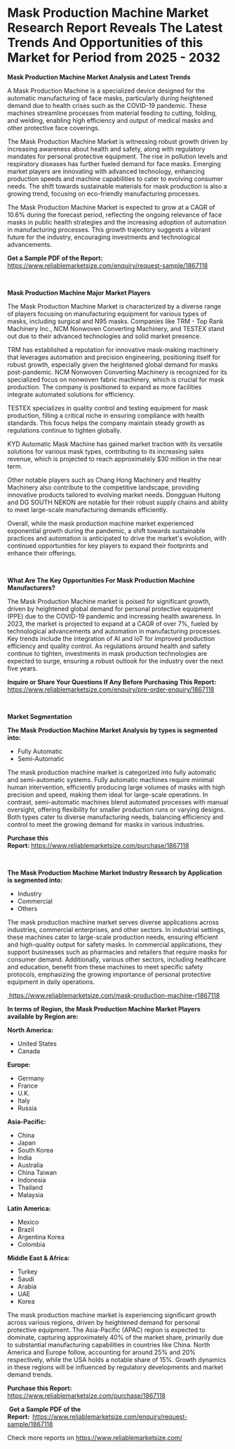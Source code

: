 <p><h1>Mask Production Machine Market Research Report Reveals The Latest Trends And Opportunities of this Market for Period from 2025 - 2032</h1></p><p><strong>Mask Production Machine Market Analysis and Latest Trends</strong></p>
<p><p>A Mask Production Machine is a specialized device designed for the automatic manufacturing of face masks, particularly during heightened demand due to health crises such as the COVID-19 pandemic. These machines streamline processes from material feeding to cutting, folding, and welding, enabling high efficiency and output of medical masks and other protective face coverings.</p><p>The Mask Production Machine Market is witnessing robust growth driven by increasing awareness about health and safety, along with regulatory mandates for personal protective equipment. The rise in pollution levels and respiratory diseases has further fueled demand for face masks. Emerging market players are innovating with advanced technology, enhancing production speeds and machine capabilities to cater to evolving consumer needs. The shift towards sustainable materials for mask production is also a growing trend, focusing on eco-friendly manufacturing processes.</p><p>The Mask Production Machine Market is expected to grow at a CAGR of 10.6% during the forecast period, reflecting the ongoing relevance of face masks in public health strategies and the increasing adoption of automation in manufacturing processes. This growth trajectory suggests a vibrant future for the industry, encouraging investments and technological advancements.</p></p>
<p><strong>Get a Sample PDF of the Report:&nbsp;</strong> <a href="https://www.reliablemarketsize.com/enquiry/request-sample/1867118?utm_campaign=2778&utm_medium=2&utm_source=Github&utm_content=ia&utm_term=28022025&utm_id=mask-production-machine">https://www.reliablemarketsize.com/enquiry/request-sample/1867118</a></p>
<p>&nbsp;</p>
<p><strong>Mask Production Machine Major Market Players</strong></p>
<p><p>The Mask Production Machine Market is characterized by a diverse range of players focusing on manufacturing equipment for various types of masks, including surgical and N95 masks. Companies like TRM - Top Rank Machinery Inc., NCM Nonwoven Converting Machinery, and TESTEX stand out due to their advanced technologies and solid market presence.</p><p>TRM has established a reputation for innovative mask-making machinery that leverages automation and precision engineering, positioning itself for robust growth, especially given the heightened global demand for masks post-pandemic. NCM Nonwoven Converting Machinery is recognized for its specialized focus on nonwoven fabric machinery, which is crucial for mask production. The company is positioned to expand as more facilities integrate automated solutions for efficiency.</p><p>TESTEX specializes in quality control and testing equipment for mask production, filling a critical niche in ensuring compliance with health standards. This focus helps the company maintain steady growth as regulations continue to tighten globally.</p><p>KYD Automatic Mask Machine has gained market traction with its versatile solutions for various mask types, contributing to its increasing sales revenue, which is projected to reach approximately $30 million in the near term.</p><p>Other notable players such as Chang Hong Machinery and Healthy Machinery also contribute to the competitive landscape, providing innovative products tailored to evolving market needs. Dongguan Huitong and DG SOUTH NEKON are notable for their robust supply chains and ability to meet large-scale manufacturing demands efficiently.</p><p>Overall, while the mask production machine market experienced exponential growth during the pandemic, a shift towards sustainable practices and automation is anticipated to drive the market's evolution, with continued opportunities for key players to expand their footprints and enhance their offerings.</p></p>
<p>&nbsp;</p>
<p><strong>What Are The Key Opportunities For Mask Production Machine Manufacturers?</strong></p>
<p><p>The Mask Production Machine market is poised for significant growth, driven by heightened global demand for personal protective equipment (PPE) due to the COVID-19 pandemic and increasing health awareness. In 2023, the market is projected to expand at a CAGR of over 7%, fueled by technological advancements and automation in manufacturing processes. Key trends include the integration of AI and IoT for improved production efficiency and quality control. As regulations around health and safety continue to tighten, investments in mask production technologies are expected to surge, ensuring a robust outlook for the industry over the next five years.</p></p>
<p><strong>Inquire or Share Your Questions If Any Before Purchasing This Report:</strong> <a href="https://www.reliablemarketsize.com/enquiry/pre-order-enquiry/1867118?utm_campaign=2778&utm_medium=2&utm_source=Github&utm_content=ia&utm_term=28022025&utm_id=mask-production-machine">https://www.reliablemarketsize.com/enquiry/pre-order-enquiry/1867118</a></p>
<p>&nbsp;</p>
<p><strong>Market Segmentation</strong></p>
<p><strong>The Mask Production Machine Market Analysis by types is segmented into:</strong></p>
<p><ul><li>Fully Automatic</li><li>Semi-Automatic</li></ul></p>
<p><p>The mask production machine market is categorized into fully automatic and semi-automatic systems. Fully automatic machines require minimal human intervention, efficiently producing large volumes of masks with high precision and speed, making them ideal for large-scale operations. In contrast, semi-automatic machines blend automated processes with manual oversight, offering flexibility for smaller production runs or varying designs. Both types cater to diverse manufacturing needs, balancing efficiency and control to meet the growing demand for masks in various industries.</p></p>
<p><strong>Purchase this Report:&nbsp;</strong><a href="https://www.reliablemarketsize.com/purchase/1867118?utm_campaign=2778&utm_medium=2&utm_source=Github&utm_content=ia&utm_term=28022025&utm_id=mask-production-machine">https://www.reliablemarketsize.com/purchase/1867118</a></p>
<p>&nbsp;</p>
<p><strong>The Mask Production Machine Market Industry Research by Application is segmented into:</strong></p>
<p><ul><li>Industry</li><li>Commercial</li><li>Others</li></ul></p>
<p><p>The mask production machine market serves diverse applications across industries, commercial enterprises, and other sectors. In industrial settings, these machines cater to large-scale production needs, ensuring efficient and high-quality output for safety masks. In commercial applications, they support businesses such as pharmacies and retailers that require masks for consumer demand. Additionally, various other sectors, including healthcare and education, benefit from these machines to meet specific safety protocols, emphasizing the growing importance of personal protective equipment in daily operations.</p></p>
<p><a href="https://www.reliablemarketsize.com/mask-production-machine-r1867118?utm_campaign=2778&utm_medium=2&utm_source=Github&utm_content=ia&utm_term=28022025&utm_id=mask-production-machine">&nbsp;https://www.reliablemarketsize.com/mask-production-machine-r1867118</a></p>
<p><strong>In terms of Region, the Mask Production Machine Market Players available by Region are:</strong></p>
<p>
    <p> <strong> North America: </strong>
        <ul>
            <li>United States</li>
            <li>Canada</li>
        </ul>
        </p> 
    <p> <strong> Europe: </strong>
        <ul>
            <li>Germany</li>
            <li>France</li>
            <li>U.K.</li>
            <li>Italy</li>
            <li>Russia</li>
        </ul>
        </p> 
    <p> <strong> Asia-Pacific: </strong>
        <ul>
            <li>China</li>
            <li>Japan</li>
            <li>South Korea</li>
            <li>India</li>
            <li>Australia</li>
            <li>China Taiwan</li>
            <li>Indonesia</li>
            <li>Thailand</li>
            <li>Malaysia</li>
        </ul>
        </p> 
    <p> <strong> Latin America: </strong>
        <ul>
            <li>Mexico</li>
            <li>Brazil</li>
            <li>Argentina Korea</li>
            <li>Colombia</li>
        </ul>
        </p> 
    <p> <strong> Middle East & Africa: </strong>
        <ul>
            <li>Turkey</li>
            <li>Saudi</li>
            <li>Arabia</li>
            <li>UAE</li>
            <li>Korea</li>
        </ul>
    </p>
    </p>
<p><p>The mask production machine market is experiencing significant growth across various regions, driven by heightened demand for personal protective equipment. The Asia-Pacific (APAC) region is expected to dominate, capturing approximately 40% of the market share, primarily due to substantial manufacturing capabilities in countries like China. North America and Europe follow, accounting for around 25% and 20% respectively, while the USA holds a notable share of 15%. Growth dynamics in these regions will be influenced by regulatory developments and market demand trends.</p></p>
<p><strong>Purchase this Report: </strong><a href="https://www.reliablemarketsize.com/purchase/1867118?utm_campaign=2778&utm_medium=2&utm_source=Github&utm_content=ia&utm_term=28022025&utm_id=mask-production-machine">https://www.reliablemarketsize.com/purchase/1867118</a></p>
<p>&nbsp;<strong>Get a Sample PDF of the Report:&nbsp;&nbsp;</strong><a href="https://www.reliablemarketsize.com/enquiry/request-sample/1867118?utm_campaign=2778&utm_medium=2&utm_source=Github&utm_content=ia&utm_term=28022025&utm_id=mask-production-machine">https://www.reliablemarketsize.com/enquiry/request-sample/1867118</a></p>
<p><strong></strong></p>
<p>Check more reports on <a href="https://www.reliablemarketsize.com/?utm_campaign=2778&utm_medium=2&utm_source=Github&utm_content=ia&utm_term=28022025&utm_id=mask-production-machine">https://www.reliablemarketsize.com/</a></p>